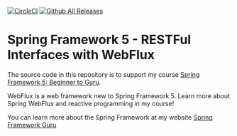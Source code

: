 [![CircleCI](https://circleci.com/gh/dfcoffin/spring5-webflux-rest/tree/master.svg?style=svg)](https://circleci.com/gh/dfcoffin/spring5-webflux-rest/tree/master)
[![Github All Releases](https://img.shields.io/github/downloads/dfcoffin/spring5-webflux-res/total.svg)](https://github.com/dfcoffin/spring5-webflux-rest/archive/master.zip)
# Spring Framework 5 - RESTFul Interfaces with WebFlux

The source code in this repository is to support my course [Spring Framework 5: Beginner to Guru](https://www.udemy.com/spring-framework-5-beginner-to-guru/?couponCode=GITWEBFLUXREST).

WebFlux is a web framework new to Spring Framework 5. Learn more about Spring WebFlux and reactive programming in my course!

You can learn more about the Spring Framework at my website [Spring Framework Guru](https://springframework.guru)